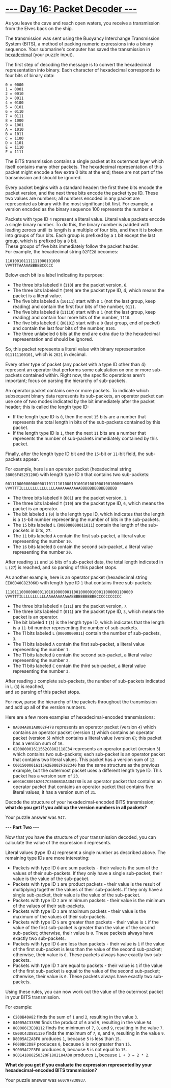 # [--- Day 16: Packet Decoder ---](https://adventofcode.com/2021/day/16)

As you leave the cave and reach open waters, 
you receive a transmission from the Elves back on the ship.

The transmission was sent using the Buoyancy Interchange Transmission System (BITS), 
a method of packing numeric expressions into a binary sequence. 
Your submarine's computer has saved the transmission in [hexadecimal](https://en.wikipedia.org/wiki/Hexadecimal) (your puzzle input).

The first step of decoding the message is to convert the hexadecimal representation into binary. 
Each character of hexadecimal corresponds to four bits of binary data:

```
0 = 0000
1 = 0001
2 = 0010
3 = 0011
4 = 0100
5 = 0101
6 = 0110
7 = 0111
8 = 1000
9 = 1001
A = 1010
B = 1011
C = 1100
D = 1101
E = 1110
F = 1111
```

The BITS transmission contains a single packet at its outermost layer which itself contains many other packets. 
The hexadecimal representation of this packet might encode a few extra 0 bits at the end; 
these are not part of the transmission and should be ignored.

Every packet begins with a standard header: the first three bits encode the packet version, 
and the next three bits encode the packet type ID. These two values are numbers; 
all numbers encoded in any packet are represented as binary with the most significant bit first. 
For example, a version encoded as the binary sequence 100 represents the number ``4``.

Packets with type ID ``4`` represent a literal value. 
Literal value packets encode a single binary number. To do this, the binary number is 
padded with leading zeroes until its length is a multiple of four bits, 
and then it is broken into groups of four bits. 
Each group is prefixed by a ``1`` bit except the last group, which is prefixed by a ``0`` bit.  
These groups of five bits immediately follow the packet header.  
For example, the hexadecimal string ``D2FE28`` becomes:

```
110100101111111000101000
VVVTTTAAAAABBBBBCCCCC
```
Below each bit is a label indicating its purpose:

- The three bits labeled ``V`` (``110``) are the packet version, ``6``.
- The three bits labeled ``T`` (``100``) are the packet type ID, 4, which means the packet is a literal value.
- The five bits labeled ``A`` (``10111``) start with a ``1`` (not the last group, keep reading) and contain the first four bits of the number, ``0111``.
- The five bits labeled ``B`` (``11110``) start with a ``1`` (not the last group, keep reading) and contain four more bits of the number, ``1110``.
- The five bits labeled ``C`` (``00101``) start with a ``0`` (last group, end of packet) and contain the last four bits of the number, ``0101``.
- The three unlabeled ``0`` bits at the end are extra due to the hexadecimal representation and should be ignored.

So, this packet represents a literal value with binary representation ``011111100101``, which is ``2021`` in decimal.

Every other type of packet (any packet with a type ID other than 4) represent an operator that performs some calculation on one or more sub-packets contained within. Right now, the specific operations aren't important; focus on parsing the hierarchy of sub-packets.

An operator packet contains one or more packets. To indicate which subsequent binary data represents its sub-packets, an operator packet can use one of two modes indicated by the bit immediately after the packet header; this is called the length type ID:

- If the length type ID is ``0``, then the next ``15`` bits are a number that represents the total length in bits of the sub-packets contained by this packet.
- If the length type ID is ``1``, then the next ``11`` bits are a number that represents the number of sub-packets immediately contained by this packet.

Finally, after the length type ID bit and the ``15``-bit or ``11``-bit field, the sub-packets appear.

For example, here is an operator packet (hexadecimal string ``38006F45291200``) with length type ID ``0`` that contains two sub-packets:

```
00111000000000000110111101000101001010010001001000000000
VVVTTTILLLLLLLLLLLLLLLAAAAAAAAAAABBBBBBBBBBBBBBBB
```

- The three bits labeled ``V`` (``001``) are the packet version, ``1``.
- The three bits labeled ``T`` (``110``) are the packet type ID, ``6``, which means the packet is an operator.
- The bit labeled ``I`` (``0``) is the length type ID, which indicates that the length is a ``15``-bit number representing the number of bits in the sub-packets.
- The ``15`` bits labeled ``L`` (``000000000011011``) contain the length of the sub-packets in bits, ``27``.
- The ``11`` bits labeled ``A`` contain the first sub-packet, a literal value representing the number ``10``.
- The ``16`` bits labeled ``B`` contain the second sub-packet, a literal value representing the number ``20``.

After reading ``11`` and ``16`` bits of sub-packet data, the total length indicated 
in ``L`` (``27``) is reached, and so parsing of this packet stops.

As another example, here is an operator packet (hexadecimal string ``EE00D40C823060``) 
with length type ID ``1`` that contains three sub-packets:

```
11101110000000001101010000001100100000100011000001100000
VVVTTTILLLLLLLLLLLAAAAAAAAAAABBBBBBBBBBBCCCCCCCCCCC
```

- The three bits labeled ``V`` (``111``) are the packet version, ``7``.
- The three bits labeled ``T`` (``011``) are the packet type ID, ``3``, which means the packet is an operator.
- The bit labeled ``I`` (``1``) is the length type ID, which indicates that the length is a ``11``-bit number representing the number of sub-packets.
- The 11 bits labeled ``L`` (``00000000011``) contain the number of sub-packets, ``3``.
- The 11 bits labeled ``A`` contain the first sub-packet, a literal value representing the number ``1``.
- The 11 bits labeled ``B`` contain the second sub-packet, a literal value representing the number ``2``.
- The 11 bits labeled ``C`` contain the third sub-packet, a literal value representing the number ``3``.

After reading ``3`` complete sub-packets, the number of sub-packets indicated in L (``3``) is reached,  
and so parsing of this packet stops.

For now, parse the hierarchy of the packets throughout the transmission and add up all of the version numbers.

Here are a few more examples of hexadecimal-encoded transmissions:

- ``8A004A801A8002F478`` represents an operator packet (version ``4``) which contains an operator packet (version ``1``) which contains an operator packet (version ``5``) which contains a literal value (version ``6``); this packet has a version sum of ``16``.
- ``620080001611562C8802118E34`` represents an operator packet (version ``3``) which contains two sub-packets; each sub-packet is an operator packet that contains two literal values. This packet has a version sum of ``12``.
- ``C0015000016115A2E0802F182340`` has the same structure as the previous example, but the outermost packet uses a different length type ID. This packet has a version sum of ``23``.
- ``A0016C880162017C3686B18A3D4780`` is an operator packet that contains an operator packet that contains an operator packet that contains five literal values; it has a version sum of ``31``.

Decode the structure of your hexadecimal-encoded BITS transmission; 
**what do you get if you add up the version numbers in all packets?**

Your puzzle answer was ``947``.  

**--- Part Two ---**

Now that you have the structure of your transmission decoded, you can calculate the value of the expression it represents.

Literal values (type ID ``4``) represent a single number as described above. The remaining type IDs are more interesting:

- Packets with type ID ``0`` are sum packets - their value is the sum of the values of their sub-packets. If they only have a single sub-packet, their value is the value of the sub-packet.
- Packets with type ID ``1`` are product packets - their value is the result of multiplying together the values of their sub-packets. If they only have a single sub-packet, their value is the value of the sub-packet.
- Packets with type ID ``2`` are minimum packets - their value is the minimum of the values of their sub-packets.
- Packets with type ID ``3`` are maximum packets - their value is the maximum of the values of their sub-packets.
- Packets with type ID ``5`` are greater than packets - their value is ``1`` if the value of the first sub-packet is greater than the value of the second sub-packet; otherwise, their value is ``0``. These packets always have exactly two sub-packets.
- Packets with type ID ``6`` are less than packets - their value is ``1`` if the value of the first sub-packet is less than the value of the second sub-packet; otherwise, their value is ``0``. These packets always have exactly two sub-packets.
- Packets with type ID ``7`` are equal to packets - their value is ``1`` if the value of the first sub-packet is equal to the value of the second sub-packet; otherwise, their value is ``0``. These packets always have exactly two sub-packets.

Using these rules, you can now work out the value of the outermost packet in your BITS transmission.

For example:

- ``C200B40A82`` finds the sum of ``1`` and ``2``, resulting in the value ``3``.
- ``04005AC33890`` finds the product of ``6`` and ``9``, resulting in the value ``54``.
- ``880086C3E88112`` finds the minimum of ``7``, ``8``, and ``9``, resulting in the value ``7``.
- ``CE00C43D881120`` finds the maximum of ``7``, ``8``, and ``9``, resulting in the value ``9``.
- ``D8005AC2A8F0`` produces ``1``, because ``5`` is less than ``15``.
- ``F600BC2D8F`` produces ``0``, because ``5`` is not greater than ``15``.
- ``9C005AC2F8F0`` produces ``0``, because ``5`` is not equal to ``15``.
- ``9C0141080250320F1802104A08`` produces ``1``, because ``1 + 3 = 2 * 2``.

**What do you get if you evaluate the expression represented by your hexadecimal-encoded BITS transmission?**

Your puzzle answer was ``660797830937``.
